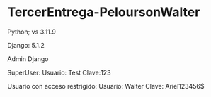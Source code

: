 # TercerEntrega-PeloursonWalter

Python; vs 3.11.9

Django: 5.1.2

Admin Django

SuperUser: Usuario: Test  Clave:123

Usuario con acceso restrigido: Usuario: Walter Clave: Ariel123456$
